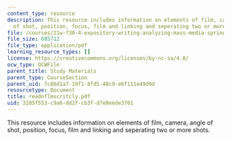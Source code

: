 ```yaml
---
content_type: resource
description: This resource includes information on elements of film, camera, angle
  of shot, position, focus, film and linking and seperating two or more shots.
file: /courses/21w-730-4-expository-writing-analyzing-mass-media-spring-2001/3285f553c9a6dd1fcb3fd7e8eede3701_readnflmscritcly.pdf
file_size: 685712
file_type: application/pdf
learning_resource_types: []
license: https://creativecommons.org/licenses/by-nc-sa/4.0/
ocw_type: OCWFile
parent_title: Study Materials
parent_type: CourseSection
parent_uid: 7c86d1a7-19f1-8fd5-48c9-e6f111e49d9d
resourcetype: Document
title: readnflmscritcly.pdf
uid: 3285f553-c9a6-dd1f-cb3f-d7e8eede3701
---
```

This resource includes information on elements of film, camera, angle of shot, position, focus, film and linking and seperating two or more shots.